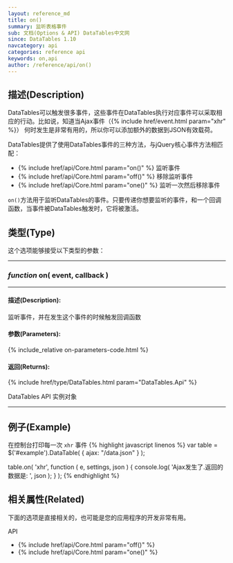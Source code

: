 ```yaml
---
layout: reference_md
title: on()
summary: 监听表格事件
sub: 文档(Options & API) DataTables中文网
since: DataTables 1.10
navcategory: api
categories: reference api
keywords: on,api
author: /reference/api/on()
---
```



## 描述(Description)


DataTables可以触发很多事件，这些事件在DataTables执行对应事件可以采取相应的行动。比如说，知道当Ajax事件（{% include href/event.html param="xhr" %}）
何时发生是非常有用的，所以你可以添加额外的数据到JSON有效载荷。

DataTables提供了使用DataTables事件的三种方法，与jQuery核心事件方法相匹配：

- {% include href/api/Core.html param="on()" %} 监听事件
- {% include href/api/Core.html param="off()" %} 移除监听事件
- {% include href/api/Core.html param="one()" %} 监听一次然后移除事件



`on()`方法用于监听DataTables的事件。只要传递你想要监听的事件，和一个回调函数，当事件被DataTables触发时，它将被激活。



## 类型(Type)
这个选项能够接受以下类型的参数：

---
    
### _function_ **on( event, callback )**  
 
---

#### 描述(Description):

监听事件，并在发生这个事件的时候触发回调函数
     
#### 参数(Parameters):
{% include_relative on-parameters-code.html %}

#### 返回(Returns):

{% include href/type/DataTables.html param="DataTables.Api" %}

DataTables API 实例对象

--- 
    
## 例子(Example)

在控制台打印每一次 `xhr` 事件
{% highlight javascript linenos %}
var table = $('#example').DataTable( {
    ajax: "/data.json"
} );
 
table.on( 'xhr', function ( e, settings, json ) {
    console.log( 'Ajax发生了.返回的数据是: ', json );
} );
{% endhighlight %}



## 相关属性(Related)
下面的选项是直接相关的，也可能是您的应用程序的开发非常有用。

API

- {% include href/api/Core.html param="off()" %}
- {% include href/api/Core.html param="one()" %}
